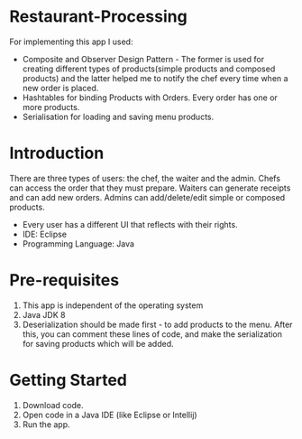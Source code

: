 # Restaurant-Processing 
For implementing this app I used:
- Composite and Observer Design Pattern - The former is used for creating different types of products(simple products and composed products) and the latter helped me to notify the chef every time when a new order is placed. 
- Hashtables for binding Products with Orders. Every order has one or more products. 
- Serialisation for loading and saving menu products.
# Introduction
  There are three types of users: the chef, the waiter and the admin. Chefs can access the order that they must prepare. Waiters can generate receipts and can add new orders. Admins can add/delete/edit simple or composed products.
  - Every user has a different UI that reflects with their rights.
  - IDE: Eclipse
  - Programming Language: Java
# Pre-requisites
  1. This app is independent of the operating system
  2. Java JDK 8
  3. Deserialization should be made first - to add products to the menu. After this, you can comment these lines of code, and make the serialization for saving products which will be added.  
# Getting Started
  1. Download code.
  2. Open code in a Java IDE (like Eclipse or Intellij)
  3. Run the app.
